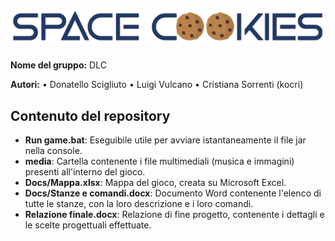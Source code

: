 # ![](Docs/logo.png)

**Nome del gruppo:**
DLC

**Autori:**
• Donatello Scigliuto • Luigi Vulcano • Cristiana Sorrenti (kocri)


## Contenuto del repository

- **Run game.bat**: Eseguibile utile per avviare istantaneamente il file jar nella console.
- **media**: Cartella contenente i file multimediali (musica e immagini) presenti all'interno del gioco.
- **Docs/Mappa.xlsx**: Mappa del gioco, creata su Microsoft Excel.
- **Docs/Stanze e comandi.docx**: Documento Word contenente l'elenco di tutte le stanze, con la loro descrizione e i loro comandi.
- **Relazione finale.docx**: Relazione di fine progetto, contenente i dettagli e le scelte progettuali effettuate.

